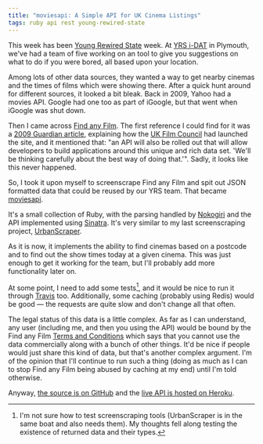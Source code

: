 ```yaml
---
title: "moviesapi: A Simple API for UK Cinema Listings"
tags: ruby api rest young-rewired-state
---
```


This week has been [Young Rewired State][] week. At [YRS i-DAT][] in Plymouth, we've
had a team of five working on an tool to give you suggestions on what to do if you
were bored, all based upon your location.

Among lots of other data sources, they wanted a way to get nearby cinemas and the
times of films which were showing there. After a quick hunt around for different
sources, it looked a bit bleak. Back in 2009, Yahoo had a movies API. Google had
one too as part of iGoogle, but that went when iGoogle was shut down.

Then I came across [Find any Film][]. The first reference I could find for it was
a [2009 Guardian article][guardian], explaining how the [UK Film Council][] had
launched the site, and it mentioned that: "an API will also be rolled out that will 
allow developers to build applications around this unique and rich data set. 'We'll 
be thinking carefully about the best way of doing that.'". Sadly, it looks like this
never happened.

So, I took it upon myself to screenscrape Find any Film and spit out JSON formatted
data that could be reused by our YRS team. That became [moviesapi][].

It's a small collection of Ruby, with the parsing handled by [Nokogiri][] and the
API implemented using [Sinatra][]. It's very similar to my last screenscraping
project, [UrbanScraper][].

As it is now, it implements the ability to find cinemas based on a postcode and to
find out the show times today at a given cinema. This was just enough to get it
working for the team, but I'll probably add more functionality later on.

At some point, I need to add some tests[^tests], and it would be nice to run it
through [Travis][] too. Additionally, some caching (probably using Redis) would be
good &mdash; the requests are quite slow and don't change all that often.

The legal status of this data is a little complex. As far as I can understand, any
user (including me, and then you using the API) would be bound by the Find any Film
[Terms and Conditions][] which says that you cannot use the data commercially along
with a bunch of other things. It'd be nice if people would just share this kind of
data, but that's another complex argument. I'm of the opinion that I'll continue to
run such a thing (doing as much as I can to stop Find any Film being abused by
caching at my end) until I'm told otherwise.

Anyway, [the source is on GitHub][github] and the 
[live API is hosted on Heroku][moviesapi].

[^tests]: I'm not sure how to test screenscraping tools (UrbanScraper is in the same
    boat and also needs them). My thoughts fell along testing the existence of 
    returned data and their types.

[Young Rewired State]: http://youngrewiredstate.org/
[YRS i-DAT]: https://github.com/yrsIDAT/2013
[Find any Film]: http://www.findanyfilm.com
[guardian]: http://www.theguardian.com/media/pda/2009/jan/28/digitalmedia-digitalvideo
[UK Film Council]: http://industry.bfi.org.uk
[moviesapi]: http://moviesapi.herokuapp.com
[Nokogiri]: http://nokogiri.org/
[Sinatra]: http://www.sinatrarb.com/
[UrbanScraper]: http://urbanscraper.herokuapp.com/
[Travis]: http://travis-ci.org
[Terms and Conditions]: http://www.findanyfilm.com/terms-and-conditions
[github]: https://github.com/nickcharlton/moviesapi
